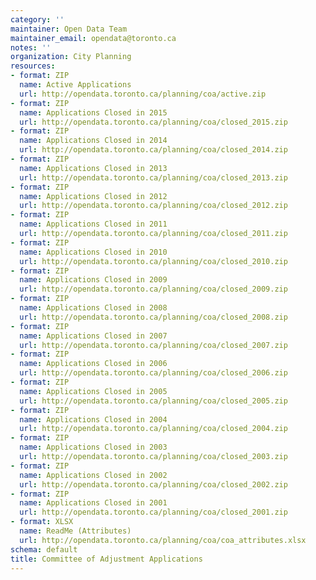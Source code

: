 ```yaml
---
category: ''
maintainer: Open Data Team
maintainer_email: opendata@toronto.ca
notes: ''
organization: City Planning
resources:
- format: ZIP
  name: Active Applications
  url: http://opendata.toronto.ca/planning/coa/active.zip
- format: ZIP
  name: Applications Closed in 2015
  url: http://opendata.toronto.ca/planning/coa/closed_2015.zip
- format: ZIP
  name: Applications Closed in 2014
  url: http://opendata.toronto.ca/planning/coa/closed_2014.zip
- format: ZIP
  name: Applications Closed in 2013
  url: http://opendata.toronto.ca/planning/coa/closed_2013.zip
- format: ZIP
  name: Applications Closed in 2012
  url: http://opendata.toronto.ca/planning/coa/closed_2012.zip
- format: ZIP
  name: Applications Closed in 2011
  url: http://opendata.toronto.ca/planning/coa/closed_2011.zip
- format: ZIP
  name: Applications Closed in 2010
  url: http://opendata.toronto.ca/planning/coa/closed_2010.zip
- format: ZIP
  name: Applications Closed in 2009
  url: http://opendata.toronto.ca/planning/coa/closed_2009.zip
- format: ZIP
  name: Applications Closed in 2008
  url: http://opendata.toronto.ca/planning/coa/closed_2008.zip
- format: ZIP
  name: Applications Closed in 2007
  url: http://opendata.toronto.ca/planning/coa/closed_2007.zip
- format: ZIP
  name: Applications Closed in 2006
  url: http://opendata.toronto.ca/planning/coa/closed_2006.zip
- format: ZIP
  name: Applications Closed in 2005
  url: http://opendata.toronto.ca/planning/coa/closed_2005.zip
- format: ZIP
  name: Applications Closed in 2004
  url: http://opendata.toronto.ca/planning/coa/closed_2004.zip
- format: ZIP
  name: Applications Closed in 2003
  url: http://opendata.toronto.ca/planning/coa/closed_2003.zip
- format: ZIP
  name: Applications Closed in 2002
  url: http://opendata.toronto.ca/planning/coa/closed_2002.zip
- format: ZIP
  name: Applications Closed in 2001
  url: http://opendata.toronto.ca/planning/coa/closed_2001.zip
- format: XLSX
  name: ReadMe (Attributes)
  url: http://opendata.toronto.ca/planning/coa/coa_attributes.xlsx
schema: default
title: Committee of Adjustment Applications
---
```

